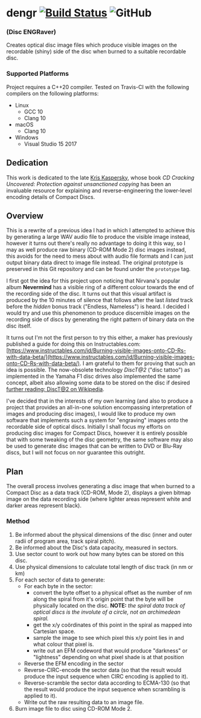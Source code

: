 # dengr [![Build Status](https://travis-ci.com/saxbophone/dengr.svg?branch=master)](https://travis-ci.com/saxbophone/dengr) ![GitHub](https://img.shields.io/github/license/saxbophone/dengr)

### (Disc ENGRaver)

Creates optical disc image files which produce visible images on the recordable (shiny) side of the disc when burned to a suitable recordable disc.

### Supported Platforms

Project requires a C++20 compiler. Tested on Travis-CI with the following compilers on the following platforms:

- Linux
    - GCC 10
    - Clang 10
- macOS
    - Clang 10
- Windows
    - Visual Studio 15 2017

## Dedication

This work is dedicated to the late [Kris Kaspersky](https://research.checkpoint.com/2018/tribute-kris-kaspersky/), whose book _CD Cracking Uncovered: Protection against unsanctioned copying_ has been an invaluable resource for explaining and reverse-engineering the lower-level encoding details of Compact Discs.

## Overview

This is a rewrite of a previous idea I had in which I attempted to achieve this by generating a large WAV audio file to produce the visible image instead, however it turns out there's really no advantage to doing it this way, so I may as well produce raw binary (CD-ROM Mode 2) disc images instead, this avoids for the need to mess about with audio file formats and I can just output binary data direct to image file instead. The original prototype is preserved in this Git repository and can be found under the `prototype` tag.

I first got the idea for this project upon noticing that Nirvana's popular album **Nevermind** has a visible ring of a different colour towards the end of the recording side of the disc. It turns out that this visual artifact is produced by the 10 minutes of silence that follows after the last _listed_ track before the _hidden_ bonus track ("Endless, Nameless") is heard. I decided I would try and use this phenomenon to produce discernible images on the recording side of discs by generating the right pattern of binary data on the disc itself.

It turns out I'm not the first person to try this either, a maker has previously published a guide for doing this on Instructables.com: [https://www.instructables.com/id/Burning-visible-images-onto-CD-Rs-with-data-beta/](https://www.instructables.com/id/Burning-visible-images-onto-CD-Rs-with-data-beta/). I am grateful to them for proving that such an idea is possible. The now-obsolete technology _DiscT@2_ ("disc tattoo") as implemented in the Yamaha F1 disc drives also implemented the same concept, albeit also allowing some data to be stored on the disc if desired [further reading: DiscT@2 on Wikipedia](https://en.wikipedia.org/wiki/DiscT@2).

I've decided that in the interests of my own learning (and also to produce a project that provides an all-in-one solution encompassing interpretation of images and producing disc images), I would like to produce my own software that implements such a system for "engraving" images onto the recordable side of optical discs. Initially I shall focus my efforts on producing disc images for Compact Discs, however it is entirely possible that with some tweaking of the disc geometry, the same software may also be used to generate disc images that can be written to DVD or Blu-Ray discs, but I will not focus on nor guarantee this outright.

## Plan

The overall process involves generating a disc image that when burned to a Compact Disc as a data track (CD-ROM, Mode 2), displays a given bitmap image on the data recording side (where lighter areas represent white and darker areas represent black).

### Method

1. Be informed about the physical dimensions of the disc (inner and outer radii of program area, track spiral pitch).
2. Be informed about the Disc's data capacity, measured in sectors.
3. Use sector count to work out how many bytes can be stored on this disc.
4. Use physical dimensions to calculate total length of disc track (in nm or km)
5. For each sector of data to generate:
    - For each byte in the sector:
        - convert the byte offset to a physical offset as the number of nm along the spiral from it's origin point that the byte will be physically located on the disc. **NOTE:** _the spiral data track of optical discs is the involute of a circle, not an archimedean spiral._
        - get the x/y coördinates of this point in the spiral as mapped into Cartesian space.
        - sample the image to see which pixel this x/y point lies in and what colour that pixel is.
        - write out an EFM codeword that would produce "darkness" or "lightness" depending on what pixel shade is at that position
    - Reverse the EFM encoding in the sector
    - Reverse-CIRC-encode the sector data (so that the result would produce the input sequence when CIRC encoding is applied to it).
    - Reverse-scramble the sector data according to ECMA-130 (so that the result would produce the input sequence when scrambling is applied to it).
    - Write out the raw resulting data to an image file.
6. Burn image file to disc using CD-ROM Mode 2.
